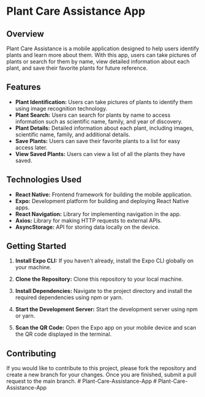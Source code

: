 # Plant Care Assistance App

## Overview
Plant Care Assistance is a mobile application designed to help users identify plants and learn more about them. With this app, users can take pictures of plants or search for them by name, view detailed information about each plant, and save their favorite plants for future reference.

## Features
- **Plant Identification:** Users can take pictures of plants to identify them using image recognition technology.
- **Plant Search:** Users can search for plants by name to access information such as scientific name, family, and year of discovery.
- **Plant Details:** Detailed information about each plant, including images, scientific name, family, and additional details.
- **Save Plants:** Users can save their favorite plants to a list for easy access later.
- **View Saved Plants:** Users can view a list of all the plants they have saved.

## Technologies Used
- **React Native:** Frontend framework for building the mobile application.
- **Expo:** Development platform for building and deploying React Native apps.
- **React Navigation:** Library for implementing navigation in the app.
- **Axios:** Library for making HTTP requests to external APIs.
- **AsyncStorage:** API for storing data locally on the device.

## Getting Started
1. **Install Expo CLI:** If you haven't already, install the Expo CLI globally on your machine.

2. **Clone the Repository:** Clone this repository to your local machine.

3. **Install Dependencies:** Navigate to the project directory and install the required dependencies using npm or yarn.

4. **Start the Development Server:** Start the development server using npm or yarn.

5. **Scan the QR Code:** Open the Expo app on your mobile device and scan the QR code displayed in the terminal.

## Contributing
If you would like to contribute to this project, please fork the repository and create a new branch for your changes. Once you are finished, submit a pull request to the main branch.
#   P l a n t - C a r e - A s s i s t a n c e - A p p  
 #   P l a n t - C a r e - A s s i s t a n c e - A p p  
 
